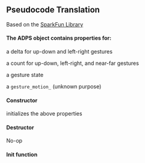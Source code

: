 ## Pseudocode Translation

Based on the [SparkFun Library](https://github.com/sparkfun/APDS-9960_RGB_and_Gesture_Sensor/)

#### The ADPS object contains properties for:

a delta for up-down and left-right gestures

a count for up-down, left-right, and near-far gestures

a gesture state

a `gesture_motion_` \(unknown purpose\)

#### Constructor

initializes the above properties

#### Destructor

No-op

#### Init function









